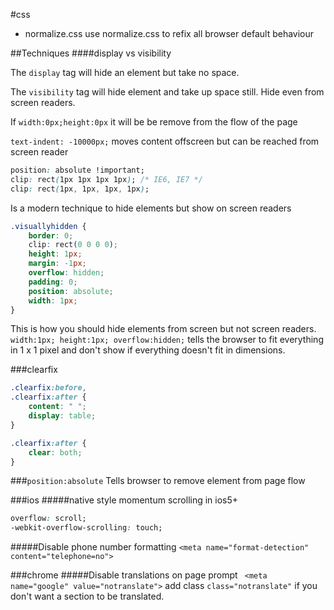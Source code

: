 #css
- normalize.css
use normalize.css to refix all browser default behaviour

##Techniques
####display vs visibility

The ```display``` tag will hide an element but take no space.

The ```visibility``` tag will hide element and take up space still.
  Hide even from screen readers.

If ```width:0px;height:0px``` it will be be remove from the flow of the page

```text-indent: -10000px;```
  moves content offscreen but can be reached from screen reader

```css
position: absolute !important;
clip: rect(1px 1px 1px 1px); /* IE6, IE7 */
clip: rect(1px, 1px, 1px, 1px);
```
Is a modern technique to hide elements but show on screen readers

```css
.visuallyhidden {
    border: 0;
    clip: rect(0 0 0 0);
    height: 1px;
    margin: -1px;
    overflow: hidden;
    padding: 0;
    position: absolute;
    width: 1px;
} 
```
This is how you should hide elements from screen but not screen readers.  
```width:1px; height:1px; overflow:hidden;``` tells the browser to fit everything in 1 x 1 pixel and don't show if everything doesn't fit in dimensions.

###clearfix
```css
.clearfix:before,
.clearfix:after {
    content: " "; 
    display: table; 
}

.clearfix:after {
    clear: both;
}
```
###```position:absolute```
Tells browser to remove element from page flow

###ios
#####native style momentum scrolling in ios5+
```css
overflow: scroll;
-webkit-overflow-scrolling: touch;
```
#####Disable phone number formatting
```<meta name="format-detection" content="telephone=no">```

###chrome
#####Disable translations on page prompt
``` <meta name="google" value="notranslate">```
add class ```class="notranslate"``` if you don't want a section to be translated.